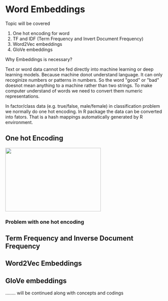 # Word Embeddings

Topic will be covered

1. One hot encoding for word
2. TF and IDF (Term Frequency and Invert Document Frequency)
3. Word2Vec embeddings
4. GloVe embeddings


Why Embeddings is necessary?

Text or word data cannot be fed directly into machine learning or deep learning models. Because machine donot understand language. It can only recoginize numbers or patterns in numbers. So the word "good" or "bad" doesnot mean anything to a machine rather than two strings. To make computer understand of words we need to convert them numeric representations.

In factor/class data (e.g. true/false, male/female) in classification problem we normally do one hot encoding. In R package the data can be converted into fators. That is a hash mappings automatically generated by R environment. 


## One hot Encoding


<img src="https://raw.githubusercontent.com/fahimabrar/Natural-Language-Processing/main/Word%20Embeddings/xsah.JPG" 
     width="300" 
     height="200" />


### Problem with one hot encoding


## Term Frequency and Inverse Document Frequency

## Word2Vec Embeddings

## GloVe embeddings

........ will be continued along with concepts and codings


